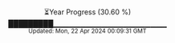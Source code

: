 <p align="center">
⏳Year Progress (30.60 %)<br>
█████████▁▁▁▁▁▁▁▁▁▁▁▁▁▁▁▁▁▁▁▁▁ <br>
<sub>Updated: Mon, 22 Apr 2024 00:09:31 GMT</sub>
</p>

